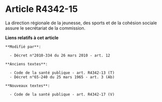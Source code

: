 # Article R4342-15

La direction régionale de la jeunesse, des sports et de la cohésion sociale assure le secrétariat de la commission.

**Liens relatifs à cet article**

	**Modifié par**:

	  - Décret n°2010-334 du 26 mars 2010 - art. 12

	**Anciens textes**:

	  - Code de la santé publique - art. R4342-13 (T)
	  - Décret n°65-240 du 25 mars 1965 - art. 3 (Ab)

	**Nouveaux textes**:

	  - Code de la santé publique - art. R4342-17 (V)
